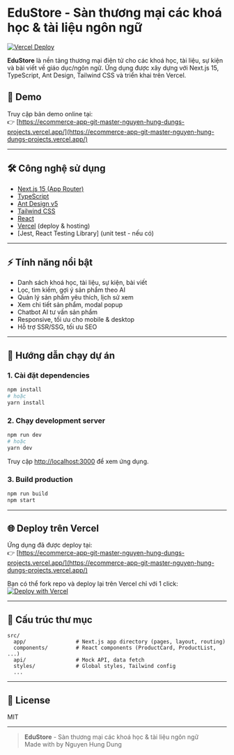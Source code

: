 # EduStore - Sàn thương mại các khoá học & tài liệu ngôn ngữ

[![Vercel Deploy](https://vercel.com/button)](https://ecommerce-app-git-master-nguyen-hung-dungs-projects.vercel.app/)

**EduStore** là nền tảng thương mại điện tử cho các khoá học, tài liệu, sự kiện và bài viết về giáo dục/ngôn ngữ. Ứng dụng được xây dựng với Next.js 15, TypeScript, Ant Design, Tailwind CSS và triển khai trên Vercel.

## 🚀 Demo

Truy cập bản demo online tại:  
👉 [https://ecommerce-app-git-master-nguyen-hung-dungs-projects.vercel.app/](https://ecommerce-app-git-master-nguyen-hung-dungs-projects.vercel.app/)

---

## 🛠️ Công nghệ sử dụng

- [Next.js 15 (App Router)](https://nextjs.org/)
- [TypeScript](https://www.typescriptlang.org/)
- [Ant Design v5](https://ant.design/)
- [Tailwind CSS](https://tailwindcss.com/)
- [React](https://react.dev/)
- [Vercel](https://vercel.com/) (deploy & hosting)
- [Jest, React Testing Library] (unit test - nếu có)

---

## ⚡️ Tính năng nổi bật

- Danh sách khoá học, tài liệu, sự kiện, bài viết
- Lọc, tìm kiếm, gợi ý sản phẩm theo AI
- Quản lý sản phẩm yêu thích, lịch sử xem
- Xem chi tiết sản phẩm, modal popup
- Chatbot AI tư vấn sản phẩm
- Responsive, tối ưu cho mobile & desktop
- Hỗ trợ SSR/SSG, tối ưu SEO

---

## 🏁 Hướng dẫn chạy dự án

### 1. Cài đặt dependencies

```bash
npm install
# hoặc
yarn install
```

### 2. Chạy development server

```bash
npm run dev
# hoặc
yarn dev
```

Truy cập [http://localhost:3000](http://localhost:3000) để xem ứng dụng.

### 3. Build production

```bash
npm run build
npm start
```

---

## 🌐 Deploy trên Vercel

Ứng dụng đã được deploy tại:  
👉 [https://ecommerce-app-git-master-nguyen-hung-dungs-projects.vercel.app/](https://ecommerce-app-git-master-nguyen-hung-dungs-projects.vercel.app/)

Bạn có thể fork repo và deploy lại trên Vercel chỉ với 1 click:  
[![Deploy with Vercel](https://vercel.com/button)](https://vercel.com/new?utm_source=create-next-app&utm_medium=default-template&utm_campaign=create-next-app)

---

## 📂 Cấu trúc thư mục

```
src/
  app/                # Next.js app directory (pages, layout, routing)
  components/         # React components (ProductCard, ProductList, ...)
  api/                # Mock API, data fetch
  styles/             # Global styles, Tailwind config
  ...
```

---

## 📄 License

MIT

---

> **EduStore** - Sàn thương mại các khoá học & tài liệu ngôn ngữ  
> Made with by Nguyen Hung Dung
